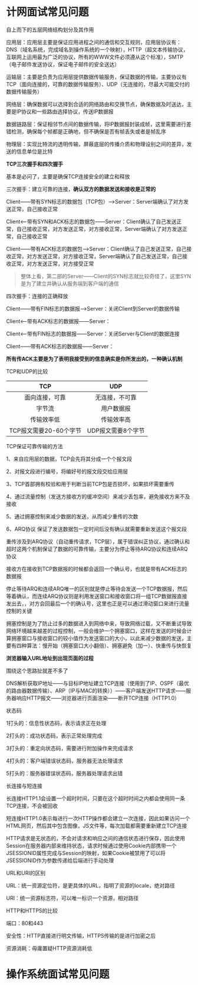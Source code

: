 # 计网面试常见问题



自上而下的五层网络结构划分及其作用

应用层：应用层主要是保证应用进程之间的通信和交互规则，应用层协议有：DNS（域名系统，完成域名到操作系统的一个映射），HTTP（超文本传输协议，互联网上运用最为广泛的协议，所有的WWW文件必须遵从这个标准），SMTP（电子邮件发送协议，保证电子邮件的安全送达）

运输层：主要是负责为应用层提供数据传输服务，保证数据的传输，主要协议有TCP（面向连接的，可靠的数据传输服务）、UDP（无连接的，尽最大可能交付的数据传输服务）

网络层：确保数据可以选择到合适的网络路由和交换节点，确保数据及时送达，主要是IP协议和一些路由选择协议，传送IP数据报

数据链路层：保证相邻节点间的数据传输，将IP数据报封装成帧，这里需要进行差错检测，确保每个帧都是正确地，但不确保是否有帧丢失或者是帧乱序

物理层：实现比特流的透明传输，屏蔽底层的传播介质和物理设别之间的差异，发送的信息单位是比特





**TCP三次握手和四次握手**

基本是必问了，主要是确保TCP连接安全的建立和释放

三次握手：建立可靠的连接，**确认双方的数据发送和接收是正常的**

Client——带有SYN标志的数据包（TCP包）——>Server：Server端确认了对方发送正常，自己接收正常

Client<——带有SYN和ACK标志的数据包——Server：Client确认了自己发送正常，自己接收正常，对方发送正常，对方接收正常，Server端确认了对方发送正常，自己接收正常

Client——带有ACK标志的数据包——>Server：Client确认了自己发送正常，自己接收正常，对方发送正常，对方接收正常，Server端确认了自己发送正常，自己接收正常，对方发送正常，对方接受正常

> 整体上看，第二部的Server——Client的SYN标志就比较奇怪了，这里SYN是为了建立并确认从服务端到客户端的通信



四次握手：连接的正确释放

Client——带有FIN标志的数据报——>Server：关闭Client到Server的数据传输

Client<——带有ACK标志的数据报——Server：

Client<——带有FIN标志的数据报——Server：关闭Server与Client的数据连接

Client——带有ACK标志的数据报——Server：

**所有传ACK主要是为了表明我接受到的信息确实是你所发出的，一种确认机制**



TCP和UDP的比较

|          TCP           |        UDP         |
| :--------------------: | :----------------: |
|     面向连接，可靠     |   无连接，不可靠   |
|         字节流         |     用户数据报     |
|       传输效率低       |     传输效率高     |
| TCP报文需要20-60个字节 | UDP报文需要8个字节 |



TCP保证可靠传输的方法

1、来自应用层的数据，TCP会先将其分成一个个报文段

2、对报文段进行编号，将编好号的报文段交给应用层

3、TCP首部拥有校验和用于判断当前TCP包是否损坏，如果损坏需要重传

4、通过流量控制（发送方接收方的缓冲空间）来减少丢包率，避免接收方来不及接收

5、通过拥塞控制来减少数据的发送，从而减少重传的次数

6、ARQ协议 保证了发送数据包一定时间后没有确认就需要重新发送这个报文段



重传涉及到ARQ协议（自动重传请求，TCP层），属于错误纠正协议，通过确认和超时这两个机制保证了数据的可靠传输，主要分为停止等待ARQ协议和连续ARQ协议

接收方在接收到TCP数据报的时候都会返回一个确认号，也就是带有ACK标志的数据报

停止等待ARQ和连续ARQ唯一的区别就是停止等待会发送一个TCP数据报，然后等着确认，而连续ARQ协议则是利用发送窗口和接收窗口将一组TCP数据报直接发出去，，对方会回最后一个的确认号，这里也正是可以通过滑动窗口来进行流量控制的关键



拥塞控制是为了防止过多的数据进入到网络中来，导致网络过载，又不断重试导致网络环境越来越差的过程控制，一般会维护一个拥塞窗口，这样在发送的时候会计算拥塞窗口与接收窗口的较小值作为发送窗口的大小，以此来减少数据的发送，主要有四种算法：慢开始（拥塞窗口大小翻倍）、拥塞避免（加一）、快重传与快恢复



**浏览器输入URL地址到出现页面的过程**

围绕这个思路扯就差不多了

DNS解析获取IP地址——与目标IP地址建立TCP连接（使用到了IP、OSPF（最优的路由器数据传输）、ARP（IP与MAC的转换））——客户端发送HTTP请求——服务器响应HTTP报文——浏览器进行页面渲染——断开TCP连接（HTTP1.0）



状态码

1打头的：信息性状态码，表示请求正在处理

2打头的：成功状态码，表示正常处理完成

3打头的：重定向状态码，需要进行附加操作来完成请求

4打头的：客户端错误状态码，服务器无法处理请求

5打头的：服务器错误状态码，服务器处理请求出错



长连接与短连接

长连接HTTP1.1会设置一个超时时间，只要在这个超时时间之内都会使用同一条TCP连接，不会被回收

短连接HTTP1.0表示每进行一次HTTP操作都会建立一次连接，因此如果访问一个HTML网页，然后其中包含图像，JS文件等，每次加载都需要重新建立TCP连接



HTTP请求是无状态的，不会对请求和响应之间的通信状态进行保存，因此使用Session在服务器内部来维持状态，请求时候通过使用Cookie内部携带一个JSESSIONID属性完成与Session的映射，如果Cookie被禁用了可以将JSESSIONID作为参数传递给后端进行手动处理



URL和URI的区别

URL：统一资源定位符，是更具体的URL，指明了资源的locale，绝对路径

URI：统一资源标志符，可以唯一标识一个资源，相对路径



HTTP和HTTPS的比较

端口：80和443

安全性：HTTP直接进行明文传输，HTTPS传输的是进行加密之后

资源消耗：毋庸置疑HTTP资源消耗低



# 操作系统面试常见问题